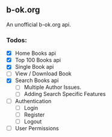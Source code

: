 ## b-ok.org
An unofficial b-ok.org api.

### Todos:
  - [x] Home Books api
  - [x] Top 100 Books api
  - [x] Single Book api
  - [ ] View / Download Book
  - [x] Search Books api
     - [ ] Multiple Author Issues.
     - [ ] Adding Search Specific Features
  - [ ] Authentication
     - [ ] Login
     - [ ] Register
     - [ ] Logout
  - [ ] User Permissions
